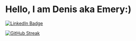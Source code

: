 <h1>Hello, I am Denis aka Emery:)</h1>

<div id="badges">
  <a href="https://www.linkedin.com/in/denis-teluchin/">
    <img src="https://img.shields.io/badge/LinkedIn-blue?style=for-the-badge&logo=linkedin&logoColor=white" alt="LinkedIn Badge"/>
  </a>

</div>


[![GitHub Streak](http://github-readme-streak-stats.herokuapp.com?user=emerymastering&theme=dark&background=000000)](https://git.io/streak-stats)

